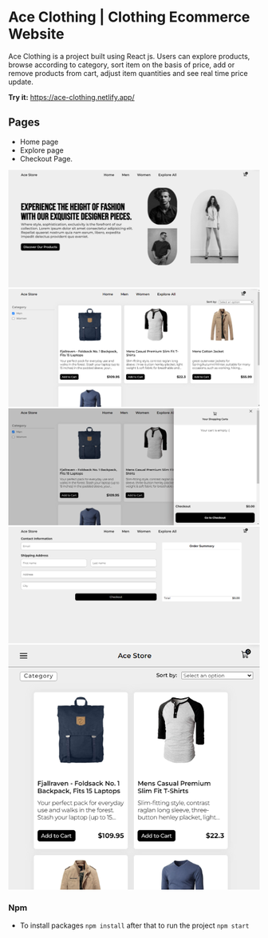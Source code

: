 # Ace Clothing | Clothing Ecommerce Website

Ace Clothing is a project built using React js. Users can explore products, browse according to category, sort item on the basis of price, add or remove products from cart, adjust item quantities and see real time price update.

**Try it:** https://ace-clothing.netlify.app/

## Pages

- Home page
- Explore page
- Checkout Page.

![home page](images/home.png)
![explore page](images/explore.png)
![cart](images/cart.png)
![checkout page](images/checkout.png)
![Website in mobile view](images/mobile.png)

### Npm

- To install packages `npm install` after that to run the project `npm start`
